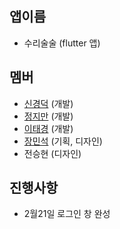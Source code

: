 ## 앱이름
- 수리술술 (flutter 앱)

## 멤버
- [신경덕](https://github.com/sinkyoungdeok) (개발)
- [정지만](https://github.com/jjm2317) (개발)
- [이태경](https://github.com/tph00300) (개발)
- [장민석](https://github.com/skysrd) (기획, 디자인)
- 전승현 (디자인)

## 진행사항
- 2월21일 로그인 창 완성
